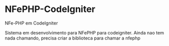 # NFePHP-CodeIgniter
NFe-PHP em CodeIgniter

Sistema em desenvolvimento para NFePHP para codeigniter. Ainda nao tem nada chamando, precisa criar a biblioteca para chamar a nfephp
